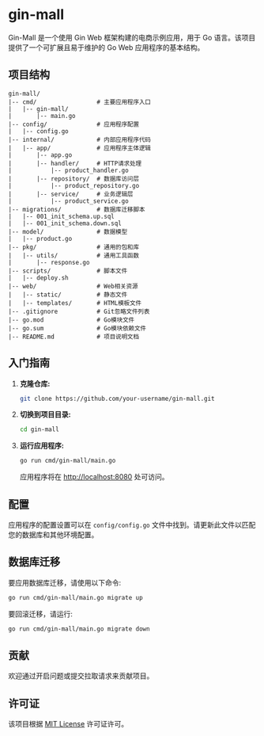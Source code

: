 # gin-mall

Gin-Mall 是一个使用 Gin Web 框架构建的电商示例应用，用于 Go 语言。该项目提供了一个可扩展且易于维护的 Go Web 应用程序的基本结构。

## 项目结构

```
gin-mall/
|-- cmd/                 # 主要应用程序入口
|   |-- gin-mall/
|       |-- main.go
|-- config/              # 应用程序配置
|   |-- config.go
|-- internal/            # 内部应用程序代码
|   |-- app/             # 应用程序主体逻辑
|       |-- app.go
|       |-- handler/     # HTTP请求处理
|           |-- product_handler.go
|       |-- repository/  # 数据库访问层
|           |-- product_repository.go
|       |-- service/     # 业务逻辑层
|           |-- product_service.go
|-- migrations/          # 数据库迁移脚本
|   |-- 001_init_schema.up.sql
|   |-- 001_init_schema.down.sql
|-- model/               # 数据模型
|   |-- product.go
|-- pkg/                 # 通用的包和库
|   |-- utils/           # 通用工具函数
|       |-- response.go
|-- scripts/             # 脚本文件
|   |-- deploy.sh
|-- web/                 # Web相关资源
|   |-- static/          # 静态文件
|   |-- templates/       # HTML模板文件
|-- .gitignore           # Git忽略文件列表
|-- go.mod               # Go模块文件
|-- go.sum               # Go模块依赖文件
|-- README.md            # 项目说明文档
```

## 入门指南

1. **克隆仓库:**

   ```bash
   git clone https://github.com/your-username/gin-mall.git
   ```

2. **切换到项目目录:**

   ```bash
   cd gin-mall
   ```

3. **运行应用程序:**

   ```bash
   go run cmd/gin-mall/main.go
   ```

   应用程序将在 [http://localhost:8080](http://localhost:8080) 处可访问。

## 配置

应用程序的配置设置可以在 `config/config.go` 文件中找到。请更新此文件以匹配您的数据库和其他环境配置。

## 数据库迁移

要应用数据库迁移，请使用以下命令:

```bash
go run cmd/gin-mall/main.go migrate up
```

要回滚迁移，请运行:

```bash
go run cmd/gin-mall/main.go migrate down
```

## 贡献

欢迎通过开启问题或提交拉取请求来贡献项目。

## 许可证

该项目根据 [MIT License](https://opensource.org/licenses/MIT) 许可证许可。
